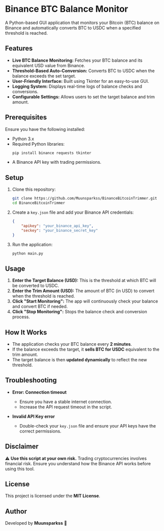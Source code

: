 # Binance BTC Balance Monitor

A Python-based GUI application that monitors your Bitcoin (BTC) balance on Binance and automatically converts BTC to USDC when a specified threshold is reached.

## Features

- **Live BTC Balance Monitoring:** Fetches your BTC balance and its equivalent USD value from Binance.
- **Threshold-Based Auto-Conversion:** Converts BTC to USDC when the balance exceeds the set target.
- **User-Friendly Interface:** Built using Tkinter for an easy-to-use GUI.
- **Logging System:** Displays real-time logs of balance checks and conversions.
- **Configurable Settings:** Allows users to set the target balance and trim amount.

## Prerequisites

Ensure you have the following installed:

- Python 3.x
- Required Python libraries:
  ```sh
  pip install binance requests tkinter
  ```
- A Binance API key with trading permissions.

## Setup

1. Clone this repository:
   ```sh
   git clone https://github.com/Muunsparkss/BinanceBitcoinTrimmer.git
   cd BinanceBitcoinTrimmer
   ```

2. Create a `key.json` file and add your Binance API credentials:
   ```json
   {
       "apikey": "your_binance_api_key",
       "seckey": "your_binance_secret_key"
   }
   ```

3. Run the application:
   ```sh
   python main.py
   ```

## Usage

1. **Enter the Target Balance (USD):** This is the threshold at which BTC will be converted to USDC.
2. **Enter the Trim Amount (USD):** The amount of BTC (in USD) to convert when the threshold is reached.
3. **Click "Start Monitoring":** The app will continuously check your balance and convert BTC if needed.
4. **Click "Stop Monitoring":** Stops the balance check and conversion process.

## How It Works

- The application checks your BTC balance every **2 minutes**.
- If the balance exceeds the target, it **sells BTC for USDC** equivalent to the trim amount.
- The target balance is then **updated dynamically** to reflect the new threshold.

## Troubleshooting

- **Error: Connection timeout**  
  - Ensure you have a stable internet connection.
  - Increase the API request timeout in the script.
  
- **Invalid API Key error**  
  - Double-check your `key.json` file and ensure your API keys have the correct permissions.

## Disclaimer

⚠️ **Use this script at your own risk.** Trading cryptocurrencies involves financial risk. Ensure you understand how the Binance API works before using this tool.

## License

This project is licensed under the **MIT License**.

## Author

Developed by **Muunsparkss** 🚀
